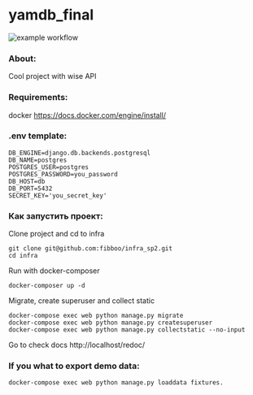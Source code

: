 # yamdb_final
![example workflow](https://github.com/fibboo/yamdb_final/actions/workflows/yamdb_workflow.yaml/badge.svg)

### About:
Cool project with wise API

### Requirements:
docker https://docs.docker.com/engine/install/

### .env template:
```
DB_ENGINE=django.db.backends.postgresql
DB_NAME=postgres
POSTGRES_USER=postgres
POSTGRES_PASSWORD=you_password
DB_HOST=db
DB_PORT=5432
SECRET_KEY='you_secret_key'
```

### Как запустить проект:

Clone project and cd to infra
```
git clone git@github.com:fibboo/infra_sp2.git
cd infra
```
Run with docker-composer
```
docker-composer up -d
```
Migrate, create superuser and collect static
```
docker-compose exec web python manage.py migrate
docker-compose exec web python manage.py createsuperuser
docker-compose exec web python manage.py collectstatic --no-input
```
Go to check docs http://localhost/redoc/

### If you what to export demo data:
```
docker-compose exec web python manage.py loaddata fixtures.
``` 

